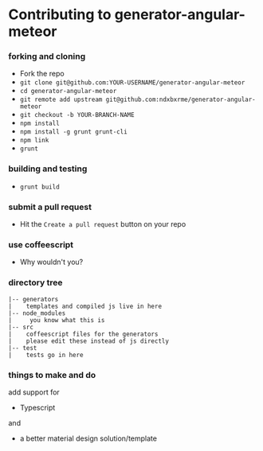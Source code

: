 # Contributing to generator-angular-meteor

### forking and cloning  
* Fork the repo
* `git clone git@github.com:YOUR-USERNAME/generator-angular-meteor`
* `cd generator-angular-meteor`
* `git remote add upstream git@github.com:ndxbxrme/generator-angular-meteor`
* `git checkout -b YOUR-BRANCH-NAME`
* `npm install`
* `npm install -g grunt grunt-cli`
* `npm link`
* `grunt`

### building and testing
* `grunt build`

### submit a pull request
* Hit the `Create a pull request` button on your repo

### use coffeescript
* Why wouldn't you?

### directory tree
```
|-- generators
|    templates and compiled js live in here
|-- node_modules
|     you know what this is
|-- src
|    coffeescript files for the generators
|    please edit these instead of js directly
|-- test
|    tests go in here
```

### things to make and do
add support for  
* Typescript  

and
* a better material design solution/template
